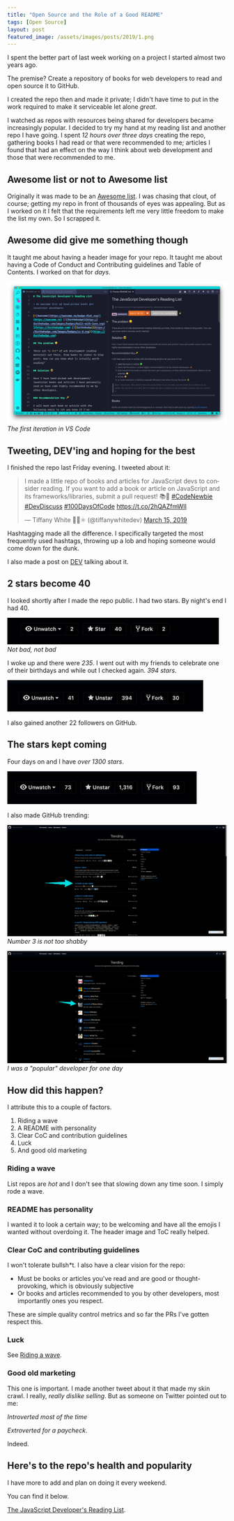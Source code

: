 ```yaml
---
title: "Open Source and the Role of a Good README"
tags: [Open Source]
layout: post
featured_image: /assets/images/posts/2019/1.png
---
```


I spent the better part of last week working on a project I started almost two years ago.

The premise? Create a repository of books for web developers to read and open source it to GitHub.

I created the repo then and made it private; I didn't have time to put in the work required to make it serviceable let alone *great*.

I watched as repos with resources being shared for developers became increasingly popular. I decided to try my hand at my reading list and another repo I have going. I spent *12 hours over three days* creating the repo, gathering books I had read or that were recommended to me; articles I found that had an effect on the way I think about web development and those that were recommended to me.

## Awesome list or not to Awesome list

Originally it was made to be an [Awesome list](https://github.com/sindresorhus/awesome). I was chasing that clout, of course; getting my repo in front of thousands of eyes was appealing. But as I worked on it I felt that the requirements left me very little freedom to make the list my own. So I scrapped it.

## Awesome did give me something though

It taught me about having a header image for your repo. It taught me about having a Code of Conduct and Contributing guidelines and Table of Contents. I worked on that for *days*.

![](/assets/images/posts/2019/1screen.png)
*The first iteration in VS Code*

## Tweeting, DEV'ing and hoping for the best

I finished the repo last Friday evening. I tweeted about it:

<blockquote class="twitter-tweet"><p lang="en" dir="ltr">I made a little repo of books and articles for JavaScript devs to consider reading. If you want to add a book or article on JavaScript and its frameworks/libraries, submit a pull request! 📚📝 <a href="https://twitter.com/hashtag/CodeNewbie?src=hash&amp;ref_src=twsrc%5Etfw">#CodeNewbie</a> <a href="https://twitter.com/hashtag/DevDiscuss?src=hash&amp;ref_src=twsrc%5Etfw">#DevDiscuss</a> <a href="https://twitter.com/hashtag/100DaysOfCode?src=hash&amp;ref_src=twsrc%5Etfw">#100DaysOfCode</a> <a href="https://t.co/2hQAZfmWlI">https://t.co/2hQAZfmWlI</a></p>&mdash; Tiffany White 🤨🤔⚛️ (@tiffanywhitedev) <a href="https://twitter.com/tiffanywhitedev/status/1106678222463340550?ref_src=twsrc%5Etfw">March 15, 2019</a></blockquote> <script async src="https://platform.twitter.com/widgets.js" charset="utf-8"></script>

Hashtagging made all the difference. I specifically targeted the most frequently used hashtags, throwing up a lob and hoping someone would come down for the dunk.

I also made a post on [DEV](https://dev.to/twhite/the-javascript-developers-reading-list-3fmp) talking about it.

## 2 stars become 40

I looked shortly after I made the repo public. I had two stars. By night's end I had 40.

![](/assets/images/posts/2019/2screen.png)
*Not bad, not bad*

I woke up and there were *235*. I went out with my friends to celebrate one of their birthdays and while out I checked again. *394 stars*.

![](/assets/images/posts/2019/3screen.png)

I also gained another 22 followers on GitHub.

## The stars kept coming

Four days on and I have *over 1300 stars*.

![](/assets/images/posts/2019/4screen.png)

I also made GitHub trending:

![](/assets/images/posts/2019/5screen.png)
*Number 3 is not too shabby*

![](/assets/images/posts/2019/6screen.png)
*I was a "popular" developer for one day*

## How did this happen?

I attribute this to a couple of factors.

1. Riding a wave
2. A README with personality
3. Clear CoC and contribution guidelines
4. Luck
5. And good old marketing

### Riding a wave

List repos are *hot* and I don't see that slowing down any time soon. I simply rode a wave.

### README has personality

I wanted it to look a certain way; to be welcoming and have all the emojis I wanted without overdoing it. The header image and ToC really helped.

### Clear CoC and contributing guidelines

I won't tolerate bullsh*t. I also have a clear vision for the repo:

- Must be books or articles you've read and are good or thought-provoking, which is obviously subjective
- Or books and articles recommended to you by other developers, most importantly ones you respect.

These are simple quality control metrics and so far the PRs I've gotten respect this.

### Luck

See [Riding a wave](#Riding-a-wave).

### Good old marketing

This one is important. I made another tweet about it that made my skin crawl. I really, *really dislike selling*. But as someone on Twitter pointed out to me:

*Introverted most of the time*

*Extroverted for a paycheck*.

Indeed.

## Here's to the repo's health and popularity

I have more to add and plan on doing it every weekend.

You can find it below.

[The JavaScript Developer's Reading List](https://github.com/twhite96/js-dev-reads).




